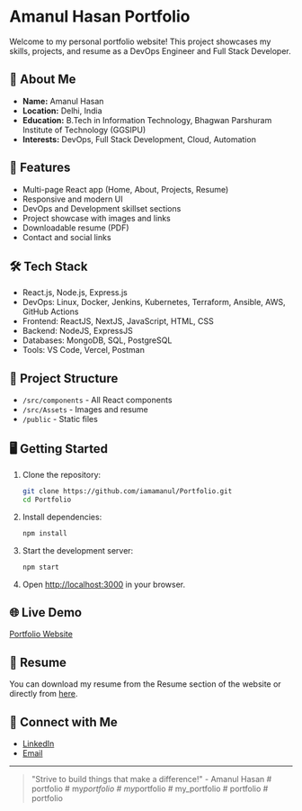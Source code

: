 # Amanul Hasan Portfolio

Welcome to my personal portfolio website! This project showcases my skills, projects, and resume as a DevOps Engineer and Full Stack Developer.

## 🚀 About Me

- **Name:** Amanul Hasan
- **Location:** Delhi, India
- **Education:** B.Tech in Information Technology, Bhagwan Parshuram Institute of Technology (GGSIPU)
- **Interests:** DevOps, Full Stack Development, Cloud, Automation

## 🌟 Features
- Multi-page React app (Home, About, Projects, Resume)
- Responsive and modern UI
- DevOps and Development skillset sections
- Project showcase with images and links
- Downloadable resume (PDF)
- Contact and social links

## 🛠️ Tech Stack
- React.js, Node.js, Express.js
- DevOps: Linux, Docker, Jenkins, Kubernetes, Terraform, Ansible, AWS, GitHub Actions
- Frontend: ReactJS, NextJS, JavaScript, HTML, CSS
- Backend: NodeJS, ExpressJS
- Databases: MongoDB, SQL, PostgreSQL
- Tools: VS Code, Vercel, Postman

## 📂 Project Structure
- `/src/components` - All React components
- `/src/Assets` - Images and resume
- `/public` - Static files

## 🖥️ Getting Started
1. Clone the repository:
   ```sh
   git clone https://github.com/iamamanul/Portfolio.git
   cd Portfolio
   ```
2. Install dependencies:
   ```sh
   npm install
   ```
3. Start the development server:
   ```sh
   npm start
   ```
4. Open [http://localhost:3000](http://localhost:3000) in your browser.

## 🌐 Live Demo
[Portfolio Website](https://estate-taupe.vercel.app/)

## 📄 Resume
You can download my resume from the Resume section of the website or directly from [here](src/Assets/amanul_hasan_resume.pdf).

## 🤝 Connect with Me
- [LinkedIn](https://www.linkedin.com/in/amanul-hasan-9a204a2b5?trk=contact-info)
- [Email](mailto:amanulmat@gmail.com)

---

> "Strive to build things that make a difference!" - Amanul Hasan
#   p o r t f o l i o  
 #   m y _ p o r t f o l i o  
 #   m y _ p o r t f o l i o  
 #   m y _ p o r t f o l i o  
 #   p o r t f o l i o  
 #   p o r t f o l i o  
 
